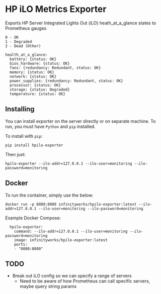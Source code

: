 # HP iLO Metrics Exporter

Exports HP Server Integrated Lights Out (iLO) heath_at_a_glance states to Prometheus gauges

```
0 - OK
1 - Degraded
2 - Dead (Other)
```

```
health_at_a_glance:
  battery: {status: OK}
  bios_hardware: {status: OK}
  fans: {redundancy: Redundant, status: OK}
  memory: {status: OK}
  network: {status: OK}
  power_supplies: {redundancy: Redundant, status: OK}
  processor: {status: OK}
  storage: {status: Degraded}
  temperature: {status: OK}
```

## Installing

You can install exporter on the server directly or on separate machine.
To run, you must have `Python` and `pip` installed.

To install with `pip`:

```
pip install hpilo-exporter
```

Then just:

```
hpilo-exporter --ilo-addr=127.0.0.1 --ilo-user=monitoring --ilo-password=monitoring
```

## Docker

To run the container, simply use the below:

`docker run -p 8080:8080 infinityworks/hpilo-exporter:latest --ilo-addr=127.0.0.1 --ilo-user=monitoring --ilo-password=monitoring`

Example Docker Compose:

```
  hpilo-exporter:
    command: --ilo-addr=127.0.0.1 --ilo-user=monitoring --ilo-password=monitoring
    image: infinityworks/hpilo-exporter:latest
    ports:
    - "8080:8080"
```

## TODO

- Break out iLO config so we can specify a range of servers
  - Need to be aware of how Prometheus can call specific servers, maybe query string params
